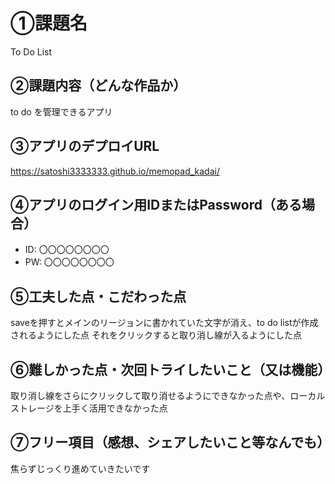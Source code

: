 # ①課題名
To Do List

## ②課題内容（どんな作品か）
to do を管理できるアプリ

## ③アプリのデプロイURL
https://satoshi3333333.github.io/memopad_kadai/

## ④アプリのログイン用IDまたはPassword（ある場合）
- ID: 〇〇〇〇〇〇〇〇
- PW: 〇〇〇〇〇〇〇〇

## ⑤工夫した点・こだわった点
saveを押すとメインのリージョンに書かれていた文字が消え、to do listが作成されるようにした点
それをクリックすると取り消し線が入るようにした点

## ⑥難しかった点・次回トライしたいこと（又は機能）
取り消し線をさらにクリックして取り消せるようにできなかった点や、ローカルストレージを上手く活用できなかった点

## ⑦フリー項目（感想、シェアしたいこと等なんでも）
焦らずじっくり進めていきたいです
